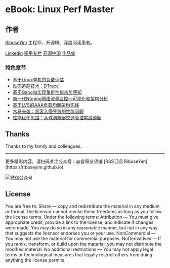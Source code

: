 # eBook: Linux Perf Master

## 作者
[RiboseYim](https://riboseyim.github.io)
工程师、开源粉、深度阅读患者。

[Linkedin](https://www.linkedin.com/in/riboseyim/)
[知乎专栏](https://www.zhihu.com/people/riboseyim)
[开源中国](https://my.oschina.net/zijingshanke/blog)
[作品集](chapter/about/2016.md)


### 特色章节

* [基于Linux单机的负载评估](chapter/abc/load.md)
* [动态追踪技术：DTrace](chapter/tools/dtrace.md)
* [基于Ganglia实现集群性能态势感知](chapter/tools/ganglia.md)
* [新一代Ntopng网络流量监控—可视化和架构分析](chapter/tools/ntopng.md)
* [基于LVS的AAA负载均衡架构实践](chapter/thinking/AAA.md)
* [木马来袭：黑客入侵导致的性能问题](chapter/thinking/ssh.md)
* [性能优化思路：从珠海航展交通管控实践谈起](chapter/thinking/traffic.md)


## Thanks

Thanks to my family and colleagues.

<hr>
更多精彩内容，请扫码关注公众号：@睿哥杂货铺 [RSS订阅 RiboseYim](https://riboseyim.github.io)

![微信公众号](http://o8m8ngokc.bkt.clouddn.com/qrcode_for_gh_896dd3dd5255_344.jpg)

## License
You are free to:
Share — copy and redistribute the material in any medium or format
The licensor cannot revoke these freedoms as long as you follow the license terms.
Under the following terms:
Attribution — You must give appropriate credit, provide a link to the license, and indicate if changes were made.
You may do so in any reasonable manner, but not in any way that suggests the licensor endorses you or your use.
NonCommercial — You may not use the material for commercial purposes.
NoDerivatives — If you remix, transform, or build upon the material, you may not distribute the modified material.
No additional restrictions — You may not apply legal terms or technological measures that legally restrict others from doing anything the license permits.
